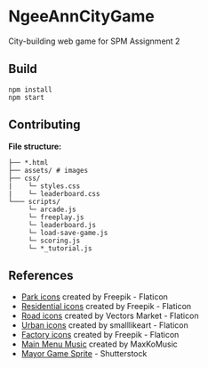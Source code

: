 # NgeeAnnCityGame
City-building web game for SPM Assignment 2

## Build
```
npm install
npm start
```

## Contributing
**File structure:**
```
├── *.html
├── assets/ # images
├── css/
|    └─ styles.css
|    └─ leaderboard.css
└─── scripts/
     └─ arcade.js
     └─ freeplay.js
     └─ leaderboard.js
     └─ load-save-game.js
     └─ scoring.js
     └─ *_tutorial.js
```

## References
<ul>
  <li><a href="https://www.flaticon.com/free-icons/park" title="park icons">Park icons</a> created by Freepik - Flaticon</li>
  <li><a href="https://www.flaticon.com/free-icons/residential" title="residential icons">Residential icons</a> created by Freepik - Flaticon</li>
  <li><a href="https://www.flaticon.com/free-icons/road" title="road icons">Road icons</a> created by Vectors Market - Flaticon</li>
  <li><a href="https://www.flaticon.com/free-icons/urban" title="urban icons">Urban icons</a> created by smalllikeart - Flaticon</li>
  <li><a href="https://www.flaticon.com/free-icons/factory" title="factory icons">Factory icons</a> created by Freepik - Flaticon</li>
  <li><a href="https://www.chosic.com/download-audio/45453" title = "main menu music">Main Menu Music</a> created by MaxKoMusic</li>
  <li><a href="https://www.shutterstock.com/image-vector/elf-cartoon-pixel-art-vector-2527954403" title="elf">Mayor Game Sprite</a> - Shutterstock</li>
</ul>
